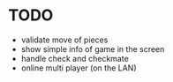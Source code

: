 # TODO

- validate move of pieces
- show simple info of game in the screen
- handle check and checkmate
- online multi player (on the LAN)
